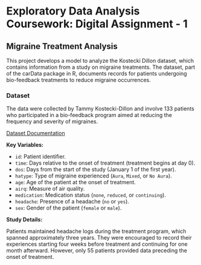 # Exploratory Data Analysis Coursework: Digital Assignment - 1

[//]: # "--- Use 3 dashes for linebreak"

## Migraine Treatment Analysis

This project develops a model to analyze the Kostecki Dillon dataset, which contains information from a study on migraine treatments. The dataset, part of the carData package in R, documents records for patients undergoing bio-feedback treatments to reduce migraine occurrences.

### Dataset

The data were collected by Tammy Kostecki-Dillon and involve 133 patients who participated in a bio-feedback program aimed at reducing the frequency and severity of migraines.

[Dataset Documentation](https://rdrr.io/cran/carData/man/KosteckiDillon.html)

**Key Variables:**

- `id`: Patient identifier.
- `time`: Days relative to the onset of treatment (treatment begins at day 0).
- `dos`: Days from the start of the study (January 1 of the first year).
- `hatype`: Type of migraine experienced (`Aura`, `Mixed`, or `No Aura`).
- `age`: Age of the patient at the onset of treatment.
- `airq`: Measure of air quality.
- `medication`: Medication status (`none`, `reduced`, or `continuing`).
- `headache`: Presence of a headache (`no` or `yes`).
- `sex`: Gender of the patient (`female` or `male`).

**Study Details:**

Patients maintained headache logs during the treatment program, which spanned approximately three years. They were encouraged to record their experiences starting four weeks before treatment and continuing for one month afterward. However, only 55 patients provided data preceding the onset of treatment.
